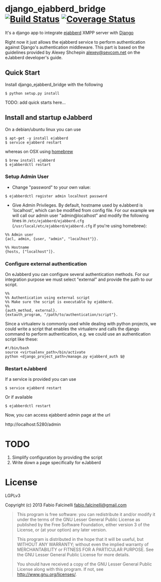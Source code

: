 # django_ejabberd_bridge [![Build Status](https://travis-ci.org/ffalcinelli/django-ejabberd-bridge.png)](https://travis-ci.org/ffalcinelli/django-ejabberd-bridge) [![Coverage Status](https://coveralls.io/repos/ffalcinelli/django-ejabberd-bridge/badge.png)](https://coveralls.io/r/ffalcinelli/django-ejabberd-bridge) 

It's a django app to integrate [ejabberd](http://www.ejabberd.im/) XMPP server with [Django](https://www.djangoproject.com/)

Right now it just allows the ejabberd service to perform authentication against Django's authentication middleware. This part is based on the guidelines provided by Alexey Shchepin <alexey@sevcom.net> on the eJabberd developer's guide.

## Quick Start


Install django_ejabberd_bridge with the following

```
$ python setup.py install
```

TODO: add quick starts here...


## Install and startup eJabberd

On a debian/ubuntu linux you can use

```
$ apt-get -y install ejabberd
$ service ejabberd restart
```

whereas on OSX using [homebrew](http://brew.sh/)

```
$ brew install ejabberd
$ ejabberdctl restart
```

### Setup Admin User

* Change "password" to your own value:

```
$ ejabberdctl register admin localhost password
```

* Give Admin Privileges. By default, hostname used by eJabberd is 'localhost', which can be modified from config file.
For our example we will call our admin user "admin@localhost" and modify the following lines in `/etc/ejabberd/ejabberd.cfg` (`/usr/local/etc/ejabberd/ejabberd.cfg` if you're using homebrew):


```
%% Admin user
{acl, admin, {user, "admin", "localhost"}}.

%% Hostname
{hosts, ["localhost"]}.
```

### Configure external authentication

On eJabberd you can configure several authentication methods. For our integration purpose we must select "external" and provide the path to our script. 

```
%%
%% Authentication using external script
%% Make sure the script is executable by ejabberd.
%%
{auth_method, external}.
{extauth_program, "/path/to/authentication/script"}.
```

Since a virtualenv is commonly used while dealing with python projects, we could write a script that enables the virtualenv and calls the django command to perform authentication, e.g. we could use an authentication script like these:

```
#!/bin/bash
source <virtualenv_path>/bin/activate
python <django_project_path>/manage.py ejabberd_auth $@
```

### Restart eJabberd

If a service is provided you can use

```
$ service ejabberd restart
```
Or if available

```
$ ejabberdctl restart
```

Now, you can access ejabberd admin page at the url
 
http://localhost:5280/admin

# TODO

1. Simplify configuration by providing the script
2. Write down a page specifically for eJabberd

# License

LGPLv3

Copyright (c) 2013 Fabio Falcinelli <fabio.falcinelli@gmail.com>

> This program is free software: you can redistribute it and/or modify
> it under the terms of the GNU Lesser General Public License as published by
> the Free Software Foundation, either version 3 of the License, or
> (at your option) any later version.
>
> This program is distributed in the hope that it will be useful,
> but WITHOUT ANY WARRANTY; without even the implied warranty of
> MERCHANTABILITY or FITNESS FOR A PARTICULAR PURPOSE.  See the
> GNU Lesser General Public License for more details.
>
> You should have received a copy of the GNU Lesser General Public License
> along with this program.  If not, see <http://www.gnu.org/licenses/>.